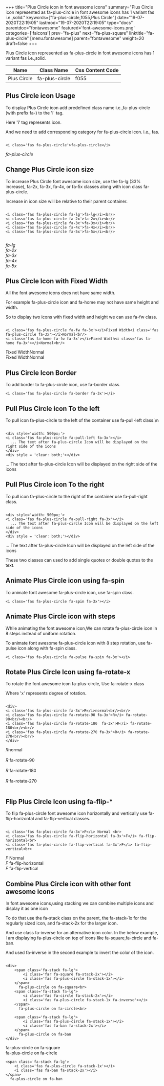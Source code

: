 +++
title="Plus Circle icon in font awesome icons"
summary="Plus Circle icon represented as fa-plus-circle in font awesome icons has 1 variant fas i.e.,solid."
keywords=["fa-plus-circle,f055,Plus Circle"]
date="19-07-2020T22:19:05"
lastmod="19-07-2020T22:19:05"
type="docs"
parentdoc="fontawesome"
featured='font-awesome-icons.png'
categories=['faicons']
prev="fa-plus"
next="fa-plus-square"
linktitle="fa-plus-circle"
[menu.fontawesome]
parent="fontawesome"
weight=20
draft=false
+++


Plus Circle icon represented as fa-plus-circle in font awesome icons has 1 variant fas i.e.,solid.

<div class='table-responsive'><table class='table'><thead><tr><th>Name</th><th>Class Name</th><th>Css Content Code</th></tr></thead><tbody><tr><td>Plus Circle</td><td>fa-plus-circle</td><td>f055</td></tr></tbody></table></div>



## Plus Circle icon Usage

To display Plus Circle icon add predefined class name i.e.,fa-plus-circle (with prefix fa-) to the 'i' tag.

Here 'i' tag represents icon.

And we need to add corresponding category for fa-plus-circle icon. i.e., fas.


```

<i class='fas fa-plus-circle'>fa-plus-circle</i>
```

<i class='fas fa-plus-circle'>fa-plus-circle</i>




## Change Plus Circle icon size
To increase Plus Circle font awesome icon size, use the fa-lg (33% increase), fa-2x, fa-3x, fa-4x, or fa-5x classes along with icon class fa-plus-circle.

Increase in icon size will be relative to their parent container. 

```

<i class='fas fa-plus-circle fa-lg'>fa-lg</i><br/>
<i class='fas fa-plus-circle fa-2x'>fa-2x</i><br/>
<i class='fas fa-plus-circle fa-3x'>fa-3x</i><br/>
<i class='fas fa-plus-circle fa-4x'>fa-4x</i><br/>
<i class='fas fa-plus-circle fa-5x'>fa-5x</i><br/>
            
```

<i class='fas fa-plus-circle fa-lg'>fa-lg</i><br/>
<i class='fas fa-plus-circle fa-2x'>fa-2x</i><br/>
<i class='fas fa-plus-circle fa-3x'>fa-3x</i><br/>
<i class='fas fa-plus-circle fa-4x'>fa-4x</i><br/>
<i class='fas fa-plus-circle fa-5x'>fa-5x</i><br/>
            



## Plus Circle Icon with Fixed Width 

All the font awesome icons does not have same width.

For example fa-plus-circle icon and fa-home may not have same height and width.

So to display two icons with fixed width and height we can use fa-fw class.


```

<i class='fas fa-plus-circle fa-fw fa-3x'></i>Fixed Width<i class='fas fa-plus-circle fa-3x'></i>Normal<br/>
<i class='fas fa-home fa-fw fa-3x'></i>Fixed Width<i class='fas fa-home fa-3x'></i>Normal<br/>
```

<i class='fas fa-plus-circle fa-fw fa-3x'></i>Fixed Width<i class='fas fa-plus-circle fa-3x'></i>Normal<br/>
<i class='fas fa-home fa-fw fa-3x'></i>Fixed Width<i class='fas fa-home fa-3x'></i>Normal<br/>



## Plus Circle Icon Border 

To add border to fa-plus-circle icon, use fa-border class.


```
<i class='fas fa-plus-circle fa-border fa-3x'></i>

```
<i class='fas fa-plus-circle fa-border fa-3x'></i>





## Pull Plus Circle icon To the left

To pull icon fa-plus-circle to the left of the container use fa-pull-left class.\n

```

<div style='width: 500px;'>
<i class='fas fa-plus-circle fa-pull-left fa-3x'></i>
  ... The text after fa-plus-circle Icon will be displayed on the right side of the icons
</div>
<div style = 'clear: both;'></div>
```

<div style='width: 500px;'>
<i class='fas fa-plus-circle fa-pull-left fa-3x'></i>
  ... The text after fa-plus-circle Icon will be displayed on the right side of the icons
</div>
<div style = 'clear: both;'></div>




## Pull Plus Circle icon To the right
To pull icon fa-plus-circle to the right of the container use fa-pull-right class.

```

<div style='width: 500px;'>
<i class='fas fa-plus-circle fa-pull-right fa-3x'></i>
  ... The text after fa-plus-circle Icon will be displayed on the left side of the icons
</div>
<div style = 'clear: both;'></div>
```

<div style='width: 500px;'>
<i class='fas fa-plus-circle fa-pull-right fa-3x'></i>
  ... The text after fa-plus-circle Icon will be displayed on the left side of the icons
</div>
<div style = 'clear: both;'></div>

These two classes can used to add single quotes or double quotes to the text.


## Animate Plus Circle icon using fa-spin
To animate font awesome fa-plus-circle icon, use fa-spin class.

```
<i class='fas fa-plus-circle fa-spin fa-3x'></i>
```
<i class='fas fa-plus-circle fa-spin fa-3x'></i>




## Animate Plus Circle icon with steps
While animating the font awesome icon,We can rotate fa-plus-circle icon in 8 steps instead of uniform rotation.

To animate font awesome fa-plus-circle icon with 8 step rotation, use fa-pulse icon along with fa-spin class.


```
<i class='fas fa-plus-circle fa-pulse fa-spin fa-3x'></i>

```
<i class='fas fa-plus-circle fa-pulse fa-spin fa-3x'></i>





## Rotate Plus Circle Icon using fa-rotate-x
To rotate the font awesome icon fa-plus-circle, Use fa-rotate-x class

Where 'x' represents degree of rotation.


```

<div>
<i class='fas fa-plus-circle fa-3x'>R</i>normal<br/><br/>
<i class='fas fa-plus-circle fa-rotate-90 fa-3x'>R</i> fa-rotate-90<br/><br/> 
<i class='fas fa-plus-circle fa-rotate-180  fa-3x'>R</i> fa-rotate-180<br/><br/> 
<i class='fas fa-plus-circle fa-rotate-270 fa-3x'>R</i> fa-rotate-270<br/><br/>
</div>
```

<div>
<i class='fas fa-plus-circle fa-3x'>R</i>normal<br/><br/>
<i class='fas fa-plus-circle fa-rotate-90 fa-3x'>R</i> fa-rotate-90<br/><br/> 
<i class='fas fa-plus-circle fa-rotate-180  fa-3x'>R</i> fa-rotate-180<br/><br/> 
<i class='fas fa-plus-circle fa-rotate-270 fa-3x'>R</i> fa-rotate-270<br/><br/>
</div>




## Flip Plus Circle Icon using fa-flip-*
To flip fa-plus-circle font awesome icon horizontally and vertically use fa-flip-horizontal and fa-flip-vertical classes. 

```

<i class='fas fa-plus-circle fa-3x'>F</i> Normal <br>
<i class='fas fa-plus-circle fa-flip-horizontal fa-3x'>F</i> fa-flip-horizontal<br>
<i class='fas fa-plus-circle fa-flip-vertical fa-3x'>F</i> fa-flip-vertical<br>
```

<i class='fas fa-plus-circle fa-3x'>F</i> Normal <br>
<i class='fas fa-plus-circle fa-flip-horizontal fa-3x'>F</i> fa-flip-horizontal<br>
<i class='fas fa-plus-circle fa-flip-vertical fa-3x'>F</i> fa-flip-vertical<br>




## Combine Plus Circle icon with other font awesome icons
In font awesome icons,using stacking we can combine multiple icons and display it as one icon 

To do that use the fa-stack class on the parent, the fa-stack-1x for the regularly sized icon, and fa-stack-2x for the larger icon.

And use class fa-inverse for an alternative icon color. 
In the below example, I am displaying fa-plus-circle on top of icons like fa-square,fa-circle and fa-ban.

And used fa-inverse in the second example to invert the color of the icon.

```

<div>
    <span class='fa-stack fa-lg'>
        <i class='far fa-square fa-stack-2x'></i>
        <i class='fas fa-plus-circle fa-stack-1x'></i>
    </span>
      fa-plus-circle on fa-square<br>
    <span class='fa-stack fa-lg'>
        <i class='fas fa-circle fa-stack-2x'></i>
        <i class='fas fa-plus-circle fa-stack-1x fa-inverse'></i>
    </span>
      fa-plus-circle on fa-circle<br>

    <span class='fa-stack fa-lg'>
        <i class='fas fa-plus-circle fa-stack-1x'></i>
        <i class='fas fa-ban fa-stack-2x'></i>
    </span>
      fa-plus-circle on fa-ban
</div>
```

<div>
    <span class='fa-stack fa-lg'>
        <i class='far fa-square fa-stack-2x'></i>
        <i class='fas fa-plus-circle fa-stack-1x'></i>
    </span>
      fa-plus-circle on fa-square<br>
    <span class='fa-stack fa-lg'>
        <i class='fas fa-circle fa-stack-2x'></i>
        <i class='fas fa-plus-circle fa-stack-1x fa-inverse'></i>
    </span>
      fa-plus-circle on fa-circle<br>

    <span class='fa-stack fa-lg'>
        <i class='fas fa-plus-circle fa-stack-1x'></i>
        <i class='fas fa-ban fa-stack-2x'></i>
    </span>
      fa-plus-circle on fa-ban
</div>






